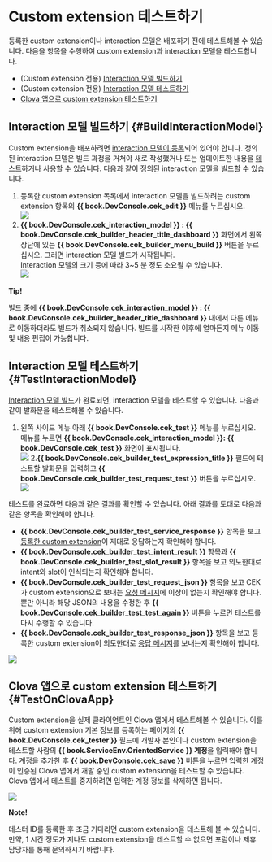 <!-- Note! This content includes shared parts. Therefore, when you update this, you should beware of synchronization. -->

# Custom extension 테스트하기
등록한 custom extension이나 interaction 모델은 배포하기 전에 테스트해볼 수 있습니다. 다음을 항목을 수행하여 custom extension과 interaction 모델을 테스트합니다.

* (Custom extension 전용) [Interaction 모델 빌드하기](#BuildInteractionModel)
* (Custom extension 전용) [Interaction 모델 테스트하기](#TestInteractionModel)
* [Clova 앱으로 custom extension 테스트하기](#TestOnClovaApp)

## Interaction 모델 빌드하기 {#BuildInteractionModel}

Custom extension을 배포하려면 [interaction 모델이 등록](/DevConsole/Guides/Register_Interaction_Model.md)되어 있어야 합니다. 정의된 interaction 모델은 빌드 과정을 거쳐야 새로 작성했거나 또는 업데이트한 내용을 [테스트](#TestInteractionModel)하거나 사용할 수 있습니다. 다음과 같이 정의된 interaction 모델을 빌드할 수 있습니다.

1. 등록한 custom extension 목록에서 interaction 모델을 빌드하려는 custom extension 항목의 **{{ book.DevConsole.cek_edit }}** 메뉴를 누르십시오.<br />
  ![](/DevConsole/Assets/Images/DevConsole-Interaction_Model_Menu.png)
2. **{{ book.DevConsole.cek_interaction_model }} : {{ book.DevConsole.cek_builder_header_title_dashboard }}** 화면에서 왼쪽 상단에 있는 **{{ book.DevConsole.cek_builder_menu_build }}** 버튼을 누르십시오. 그러면 interaction 모델 빌드가 시작됩니다.<br />
  Interaction 모델의 크기 등에 따라 3~5 분 정도 소요될 수 있습니다.<br />
  ![](/DevConsole/Assets/Images/DevConsole-Build_Interaction_Model.png)

<div class="tip">
  <p><strong>Tip!</strong></p>
  <p>빌드 중에 <strong>{{ book.DevConsole.cek_interaction_model }} : {{ book.DevConsole.cek_builder_header_title_dashboard }}</strong> 내에서 다른 메뉴로 이동하더라도 빌드가 취소되지 않습니다. 빌드를 시작한 이후에 얼마든지 메뉴 이동 및 내용 편집이 가능합니다.</p>
</div>

## Interaction 모델 테스트하기 {#TestInteractionModel}

[Interaction 모델 빌드](#BuildInteractionModel)가 완료되면, interaction 모델을 테스트할 수 있습니다. 다음과 같이 발화문을 테스트해볼 수 있습니다.

1. 왼쪽 사이드 메뉴 아래 **{{ book.DevConsole.cek_test }}** 메뉴를 누르십시오.<br />
  메뉴를 누르면 **{{ book.DevConsole.cek_interaction_model }}: {{ book.DevConsole.cek_test }}** 화면이 표시됩니다.<br />
  ![](/DevConsole/Assets/Images/DevConsole-Test_Menu.png)
2.**{{ book.DevConsole.cek_builder_test_expression_title }}** 필드에 테스트할 발화문을 입력하고 **{{ book.DevConsole.cek_builder_test_request_test }}** 버튼을 누르십시오.</li>
  ![](/DevConsole/Assets/Images/DevConsole-Test_Utterance_Example.png)

테스트를 완료하면 다음과 같은 결과를 확인할 수 있습니다. 아래 결과를 토대로 다음과 같은 항목을 확인해야 합니다.

* **{{ book.DevConsole.cek_builder_test_service_response }}** 항목을 보고 [등록한 custom extension](/DevConsole/Guides/Register_Custom_Extension.md)이 제대로 응답하는지 확인해야 합니다.
* **{{ book.DevConsole.cek_builder_test_intent_result }}** 항목과 **{{ book.DevConsole.cek_builder_test_slot_result }}** 항목을 보고 의도한대로 intent와 slot이 인식되는지 확인해야 합니다.
* **{{ book.DevConsole.cek_builder_test_request_json }}** 항목을 보고 CEK가 custom extension으로 보내는 [요청 메시지](/Develop/References/Custom_Extension_Message.md#CustomExtRequestMessage)에 이상이 없는지 확인해야 합니다. 뿐만 아니라 해당 JSON의 내용을 수정한 후 **{{ book.DevConsole.cek_builder_test_test_again }}** 버튼을 누르면 테스트를 다시 수행할 수 있습니다.
* **{{ book.DevConsole.cek_builder_test_response_json }}** 항목을 보고 등록한 custom extension이 의도한대로 [응답 메시지](/Develop/References/Custom_Extension_Message.md#CustomExtResponseMessage)를 보내는지 확인해야 합니다.

![](/DevConsole/Assets/Images/DevConsole-Test_Result.png)

<!-- Start of the shared content: TestOnClovaApp -->

## Clova 앱으로 custom extension 테스트하기 {#TestOnClovaApp}

Custom extension을 실제 클라이언트인 Clova 앱에서 테스트해볼 수 있습니다. 이를 위해 custom extension 기본 정보를 등록하는 페이지의 **{{ book.DevConsole.cek_tester }}** 필드에 개발자 본인이나 custom extension을 테스트할 사람의 <strong>{{ book.ServiceEnv.OrientedService }} 계정</strong>을 입력해야 합니다. 계정을 추가한 후 **{{ book.DevConsole.cek_save }}** 버튼을 누르면 입력한 계정이 인증된 Clova 앱에서 개발 중인 custom extension을 테스트할 수 있습니다. Clova 앱에서 테스트를 중지하려면 입력한 계정 정보를 삭제하면 됩니다.

![](/DevConsole/Assets/Images/DevConsole-Add_Tester_ID_For_Custom_Extension.png)

<div class="note">
  <p><strong>Note!</strong></p>
  <p>테스터 ID를 등록한 후 조금 기다리면 custom extension을 테스트해 볼 수 있습니다. 만약, 1 시간 정도가 지나도 custom extension을 테스트할 수 없으면 포럼이나 제휴 담당자를 통해 문의하시기 바랍니다.</p>
</div>

<!-- End of the shared content -->
